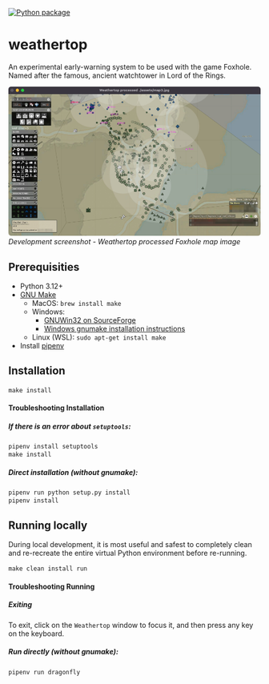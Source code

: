 [![Python package](https://github.com/brianshef/weathertop/actions/workflows/python-package.yml/badge.svg)](https://github.com/brianshef/weathertop/actions/workflows/python-package.yml)

# weathertop
An experimental early-warning system to be used with the game Foxhole. Named after the famous, ancient watchtower in Lord of the Rings.

![screenshot](./assets/weathertop.png)
*Development screenshot - Weathertop processed Foxhole map image*

## Prerequisities
- Python 3.12+
- [GNU Make](https://www.gnu.org/software/make/)
  - MacOS: `brew install make`
  - Windows:
    - [GNUWin32 on SourceForge](https://gnuwin32.sourceforge.net/packages/make.htm)
    - [Windows gnumake installation instructions](https://leangaurav.medium.com/how-to-setup-install-gnu-make-on-windows-324480f1da69)
  - Linux (WSL): `sudo apt-get install make`
- Install [pipenv](https://pypi.org/project/pipenv/)

## Installation

```
make install
```

#### Troubleshooting Installation

##### If there is an error about `setuptools`:

```
pipenv install setuptools
make install
```

##### Direct installation (without gnumake):
```
pipenv run python setup.py install
pipenv install
```

## Running locally

During local development, it is most useful and safest to completely clean and re-recreate the
entire virtual Python environment before re-running.
```
make clean install run
```

#### Troubleshooting Running

##### Exiting

To exit, click on the `Weathertop` window to focus it, and then press any key on the keyboard.

##### Run directly (without gnumake):
```
pipenv run dragonfly
```

